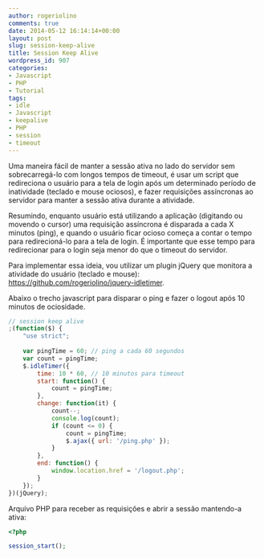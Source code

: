 ```yaml
---
author: rogeriolino
comments: true
date: 2014-05-12 16:14:14+00:00
layout: post
slug: session-keep-alive
title: Session Keep Alive
wordpress_id: 907
categories:
- Javascript
- PHP
- Tutorial
tags:
- idle
- Javascript
- keepalive
- PHP
- session
- timeout
---
```


Uma maneira fácil de manter a sessão ativa no lado do servidor sem sobrecarregá-lo com longos tempos de timeout, é usar um script que redireciona o usuário para a tela de login após um determinado período de inatividade (teclado e mouse ociosos), e fazer requisições assíncronas ao servidor para manter a sessão ativa durante a atividade.

<!-- more -->

Resumindo, enquanto usuário está utilizando a aplicação (digitando ou movendo o cursor) uma requisição assíncrona é disparada a cada X minutos (ping), e quando o usuário ficar ocioso começa a contar o tempo para redirecioná-lo para a tela de login. É importante que esse tempo para redirecionar para o login seja menor do que o timeout do servidor.

Para implementar essa ideia, vou utilizar um plugin jQuery que monitora a atividade do usuário (teclado e mouse): https://github.com/rogeriolino/jquery-idletimer.

Abaixo o trecho javascript para disparar o ping e fazer o logout após 10 minutos de ociosidade.


``` js
// session keep alive
;(function($) {
    "use strict";
    
    var pingTime = 60; // ping a cada 60 segundos
    var count = pingTime;
    $.idleTimer({
        time: 10 * 60, // 10 minutos para timeout
        start: function() {
            count = pingTime;
        },
        change: function(it) {
            count--;
            console.log(count);
            if (count <= 0) {
                count = pingTime;
                $.ajax({ url: '/ping.php' });
            }
        },
        end: function() {
            window.location.href = '/logout.php';
        }
    });
})(jQuery);
```

Arquivo PHP para receber as requisições e abrir a sessão mantendo-a ativa:


``` php    
<?php

session_start();
```